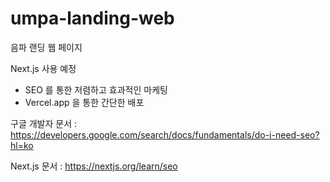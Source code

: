 # umpa-landing-web

음파 랜딩 웹 페이지

Next.js 사용 예정
- SEO 를 통한 저렴하고 효과적인 마케팅
- Vercel.app 을 통한 간단한 배포

구글 개발자 문서 : https://developers.google.com/search/docs/fundamentals/do-i-need-seo?hl=ko

Next.js 문서 :
https://nextjs.org/learn/seo
